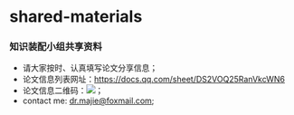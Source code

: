 # shared-materials
### 知识装配小组共享资料

- 请大家按时、认真填写论文分享信息；
- 论文信息列表网址：<https://docs.qq.com/sheet/DS2VOQ25RanVkcWN6>
- 论文信息二维码：[![](a)](https://github.com/mkfe-ka/shared-materials/blob/master/2020/%E7%9F%A5%E8%AF%86%E8%A3%85%E9%85%8D%E5%B0%8F%E7%BB%84%E8%AE%BA%E6%96%87%E5%88%86%E4%BA%AB%E4%BF%A1%E6%81%AF%E4%BA%8C%E7%BB%B4%E7%A0%81.png)；
- contact me: dr.majie@foxmail.com;
